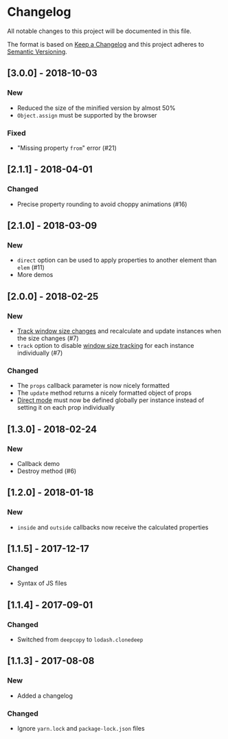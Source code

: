 # Changelog

All notable changes to this project will be documented in this file.

The format is based on [Keep a Changelog](http://keepachangelog.com/en/1.0.0/) and this project adheres to [Semantic Versioning](http://semver.org/spec/v2.0.0.html).

## [3.0.0] - 2018-10-03

### New

- Reduced the size of the minified version by almost 50%
- `Object.assign` must be supported by the browser

### Fixed

- "Missing property `from`" error (#21)

## [2.1.1] - 2018-04-01

### Changed

- Precise property rounding to avoid choppy animations (#16)

## [2.1.0] - 2018-03-09

### New

- `direct` option can be used to apply properties to another element than `elem` (#11)
- More demos

## [2.0.0] - 2018-02-25

### New

- [Track window size changes](README.md#track-window-size-changes) and recalculate and update instances when the size changes (#7)
- `track` option to disable [window size tracking](README.md#track-window-size-changes) for each instance individually (#7)

### Changed

- The `props` callback parameter is now nicely formatted
- The `update` method returns a nicely formatted object of props
- [Direct mode](README.md#data) must now be defined globally per instance instead of setting it on each prop individually

## [1.3.0] - 2018-02-24

### New

- Callback demo
- Destroy method (#6)

## [1.2.0] - 2018-01-18

### New

- `inside` and `outside` callbacks now receive the calculated properties

## [1.1.5] - 2017-12-17

### Changed

- Syntax of JS files

## [1.1.4] - 2017-09-01

### Changed

- Switched from `deepcopy` to `lodash.clonedeep`

## [1.1.3] - 2017-08-08

### New

- Added a changelog

### Changed

- Ignore `yarn.lock` and `package-lock.json` files